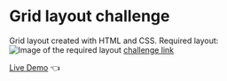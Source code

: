 # Grid layout challenge

Grid layout created with HTML and CSS.
Required layout: 
![Image of the required layout](https://elzero.org/wp-content/uploads/2021/01/company-team-with-grid.png)
[challenge link](https://elzero.org/frontend-company-team-with-grid/)

[Live Demo](https://hassanelnaggar99.github.io/Company-Team-With-Grid/) :point_left:


